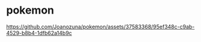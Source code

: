 # pokemon



https://github.com/Joanozuna/pokemon/assets/37583368/95ef348c-c9ab-4529-b8b4-1dfb62a14b9c

